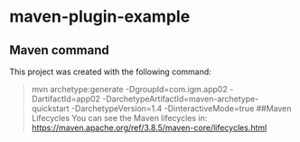 # maven-plugin-example
## Maven command
This project was created with the following command:
> mvn archetype:generate -DgroupId=com.igm.app02 -DartifactId=app02 -DarchetypeArtifactId=maven-archetype-quickstart -DarchetypeVersion=1.4 -DinteractiveMode=true
##Maven Lifecycles
You can see the Maven lifecycles in:
>https://maven.apache.org/ref/3.8.5/maven-core/lifecycles.html
